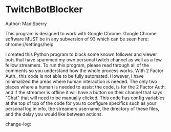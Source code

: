 # TwitchBotBlocker
Author: MadiSperry

This program is designed to work with Google Chrome.
Google Chrome software MUST be in any subversion of 93 which can be seen here: chrome://settings/help

I created this Python program to block some known follower and viewer bots that have spammed my own personal twitch channel as well as a few fellow streamers. 
To run this program, please read through all of the comments so you understand how the whole process works. With 2 Factor Auth., this code is not able to be 
fully automated. However, I have minimalized the areas where human interaction is needed. The only two places where a human is needed to assist the code, is
for the 2 Factor Auth. and if the streamer is offline it will have a button on their channel that says "Chat" that will need to be manually clicked. This code
has config variables at the top of top of the code for you to configure specifics such as your personal log in info, the streamers username, the directory of 
these files, and the delay you would like between actions.

change-log:

